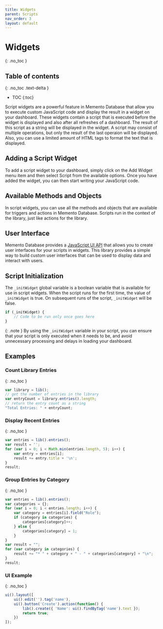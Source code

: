 ```yaml
---
title: Widgets
parent: Scripts
nav_order: 3
layout: default
---
```


# Widgets
{: .no_toc } 

## Table of contents
{: .no_toc .text-delta }

- TOC
{:toc}

Script widgets are a powerful feature in Memento Database that allow you to execute custom JavaScript code and display the result in a widget on your dashboard. These widgets contain a script that is executed before the widget is displayed and also after all refreshes of a dashboard. The result of this script as a string will be displayed in the widget. A script may consist of multiple operations, but only the result of the last operaion will be displayed. Also, you can use a limited amount of HTML tags to format the text that is displayed.

## Adding a Script Widget
To add a script widget to your dashboard, simply click on the Add Widget menu item and then select Script from the available options. Once you have added the widget, you can then start writing your JavaScript code.

## Available Methods and Objects
In script widgets, you can use all the methods and objects that are available for triggers and actions in Memento Database. Scripts run in the context of the library, just like actions for the library. 

## User Interface
Memento Database provides a [JavaScript UI API]({{site.baseurl}}/script_api/ui) that allows you to create user interfaces for your scripts in widgets. This library provides a simple way to build custom user interfaces that can be used to display data and interact with users. 

## Script Initialization
The `_initWidget` global variable is a boolean variable that is available for use in script widgets. When the script runs for the first time, the value of `_initWidget` is true. On subsequent runs of the script, `_initWidget` will be false.

```javascript
if (_initWidget) {
    // Code to be run only once goes here
}
```

{: .note }
By using the `_initWidget` variable in your script, you can ensure that your script is only executed when it needs to be, and avoid unnecessary processing and delays in loading your dashboard.

## Examples

### Count Library Entries
{: .no_toc } 
```javascript
var library = lib();
// get the number of entries in the library
var entryCount = library.entries().length;
// return the entry count as a string
"Total Entries: " + entryCount;
```

### Display Recent Entries
{: .no_toc } 
```javascript
var entries = lib().entries();
var result = '';
for (var i = 0; i < Math.min(entries.length, 5); i++) {
    var entry = entries[i];
    result += entry.title + '\n';
}
result;
```

### Group Entries by Category
{: .no_toc } 
```javascript
var entries = lib().entries();
var categories = {};
for (var i = 0; i < entries.length; i++) {
    var category = entries[i].field("Role");
    if (category in categories) {
        categories[category]++;
    } else {
        categories[category] = 1;
    }
}
var result = "";
for (var category in categories) {
    result += "* " + category + " - " + categories[category] + "\n";
}
result;
```

### UI Example
{: .no_toc } 
```javascript
ui().layout([
    ui().edit('').tag('name'), 
    ui().button('Create').action(function() { 
        lib().create({ 'Name': ui().findByTag('name').text }); 
        return true; 
    })
]);
```


